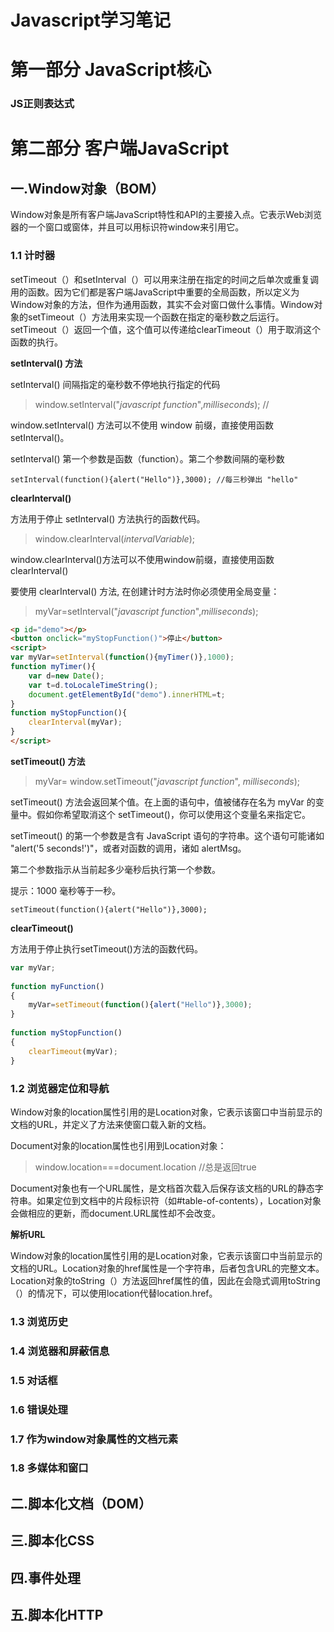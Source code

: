 # Javascript学习笔记

# 第一部分 JavaScript核心

### JS正则表达式



# 第二部分 客户端JavaScript

## 一.Window对象（BOM）

Window对象是所有客户端JavaScript特性和API的主要接入点。它表示Web浏览器的一个窗口或窗体，并且可以用标识符window来引用它。

### 1.1 计时器

setTimeout（）和setInterval（）可以用来注册在指定的时间之后单次或重复调用的函数。因为它们都是客户端JavaScript中重要的全局函数，所以定义为Window对象的方法，但作为通用函数，其实不会对窗口做什么事情。Window对象的setTimeout（）方法用来实现一个函数在指定的毫秒数之后运行。setTimeout（）返回一个值，这个值可以传递给clearTimeout（）用于取消这个函数的执行。

**setInterval() 方法**

setInterval() 间隔指定的毫秒数不停地执行指定的代码

> window.setInterval("*javascript function*",*milliseconds*); //

window.setInterval() 方法可以不使用 window 前缀，直接使用函数 setInterval()。

setInterval() 第一个参数是函数（function）。第二个参数间隔的毫秒数

~~~
setInterval(function(){alert("Hello")},3000); //每三秒弹出 "hello" 
~~~

**clearInterval()** 

方法用于停止 setInterval() 方法执行的函数代码。

> window.clearInterval(*intervalVariable*); 

window.clearInterval()方法可以不使用window前缀，直接使用函数clearInterval()

要使用 clearInterval() 方法, 在创建计时方法时你必须使用全局变量：

> myVar=setInterval("*javascript function*",*milliseconds*);

~~~html
<p id="demo"></p>
<button onclick="myStopFunction()">停止</button>
<script>
var myVar=setInterval(function(){myTimer()},1000);
function myTimer(){
    var d=new Date();
    var t=d.toLocaleTimeString();
    document.getElementById("demo").innerHTML=t;
}
function myStopFunction(){
    clearInterval(myVar);
}
</script>
~~~

**setTimeout() 方法**

> myVar= window.setTimeout("*javascript function*", *milliseconds*);

setTimeout() 方法会返回某个值。在上面的语句中，值被储存在名为 myVar 的变量中。假如你希望取消这个 setTimeout()，你可以使用这个变量名来指定它。

setTimeout() 的第一个参数是含有 JavaScript 语句的字符串。这个语句可能诸如 "alert('5 seconds!')"，或者对函数的调用，诸如 alertMsg。

第二个参数指示从当前起多少毫秒后执行第一个参数。

提示：1000 毫秒等于一秒。

~~~
setTimeout(function(){alert("Hello")},3000);
~~~

**clearTimeout()** 

方法用于停止执行setTimeout()方法的函数代码。

~~~js
var myVar;
 
function myFunction()
{
    myVar=setTimeout(function(){alert("Hello")},3000);
}
 
function myStopFunction()
{
    clearTimeout(myVar);
}
~~~

### 1.2 浏览器定位和导航

Window对象的location属性引用的是Location对象，它表示该窗口中当前显示的文档的URL，并定义了方法来使窗口载入新的文档。

Document对象的location属性也引用到Location对象：

> window.location===document.location //总是返回true

Document对象也有一个URL属性，是文档首次载入后保存该文档的URL的静态字符串。如果定位到文档中的片段标识符（如#table-of-contents），Location对象会做相应的更新，而document.URL属性却不会改变。

**解析URL**

Window对象的location属性引用的是Location对象，它表示该窗口中当前显示的文档的URL。Location对象的href属性是一个字符串，后者包含URL的完整文本。Location对象的toString（）方法返回href属性的值，因此在会隐式调用toString（）的情况下，可以使用location代替location.href。



### 1.3 浏览历史

### 1.4 浏览器和屏蔽信息

### 1.5 对话框

### 1.6 错误处理

### 1.7 作为window对象属性的文档元素

### 1.8 多媒体和窗口

## 二.脚本化文档（DOM）

## 三.脚本化CSS

## 四.事件处理

## 五.脚本化HTTP

